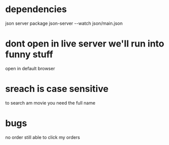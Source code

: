 # dependencies

json server package
json-server --watch json/main.json

# dont open in live server we'll run into funny stuff

open in default browser

# sreach is case sensitive

to search am movie you need the full name

# bugs

no order still able to click my orders
